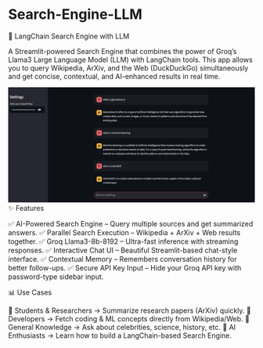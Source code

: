 # Search-Engine-LLM
🔎 LangChain Search Engine with LLM

A Streamlit-powered Search Engine that combines the power of Groq’s Llama3 Large Language Model (LLM) with LangChain tools.
This app allows you to query Wikipedia, ArXiv, and the Web (DuckDuckGo) simultaneously and get concise, contextual, and AI-enhanced results in real time.

<div align="center"> <img src="Screenshot%202025-08-20%20085718.png" alt="App Screenshot" width="750"/> </div>
✨ Features

✅ AI-Powered Search Engine – Query multiple sources and get summarized answers.
✅ Parallel Search Execution – Wikipedia + ArXiv + Web results together.
✅ Groq Llama3-8b-8192 – Ultra-fast inference with streaming responses.
✅ Interactive Chat UI – Beautiful Streamlit-based chat-style interface.
✅ Contextual Memory – Remembers conversation history for better follow-ups.
✅ Secure API Key Input – Hide your Groq API key with password-type sidebar input.

📊 Use Cases

🔹 Students & Researchers → Summarize research papers (ArXiv) quickly.
🔹 Developers → Fetch coding & ML concepts directly from Wikipedia/Web.
🔹 General Knowledge → Ask about celebrities, science, history, etc.
🔹 AI Enthusiasts → Learn how to build a LangChain-based Search Engine.
